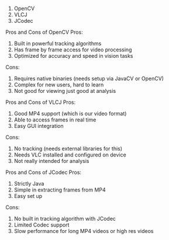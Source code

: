 1. OpenCV
2. VLCJ
3. JCodec

Pros and Cons of OpenCV
Pros:
1. Built in powerful tracking algorithms
2. Has frame by frame access for video processing
3. Optimized for accuracy and speed in vision tasks

Cons:
1. Requires native binaries (needs setup via JavaCV or OpenCV)
2. Complex for new users, hard to learn
3. Not good for viewing just good at analysis

Pros and Cons of VLCJ
Pros:
1. Good MP4 support (which is our video format)
2. Able to access frames in real time
3. Easy GUI integration

Cons:
1. No tracking (needs external libraries for this)
2. Needs VLC installed and configured on device
3. Not really intended for analysis


Pros and Cons of JCodec
Pros:
1. Strictly Java
2. Simple in extracting frames from MP4
3. Easy set up

Cons:
1. No built in tracking algorithm with JCodec
2. Limited Codec support
3. Slow performance for long MP4 videos or high res videos